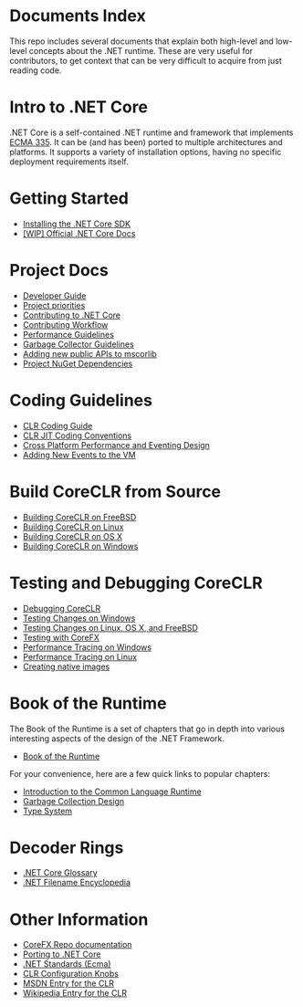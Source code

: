 Documents Index
===============

This repo includes several documents that explain both high-level and low-level concepts about the .NET runtime. These are very useful for contributors, to get context that can be very difficult to acquire from just reading code.

Intro to .NET Core
==================

.NET Core is a self-contained .NET runtime and framework that implements [ECMA 335](project-docs/dotnet-standards.md). It can be (and has been) ported to multiple architectures and platforms. It supports a variety of installation options, having no specific deployment requirements itself.

Getting Started
===============

- [Installing the .NET Core SDK](https://www.microsoft.com/net/core)
- [[WIP] Official .NET Core Docs](http://dotnet.github.io/docs/)

Project Docs
============

- [Developer Guide](project-docs/developer-guide.md)
- [Project priorities](project-docs/project-priorities.md)
- [Contributing to .NET Core](project-docs/contributing.md)
- [Contributing Workflow](project-docs/contributing-workflow.md)
- [Performance Guidelines](project-docs/performance-guidelines.md)
- [Garbage Collector Guidelines](project-docs/garbage-collector-guidelines.md)
- [Adding new public APIs to mscorlib](project-docs/adding_new_public_apis.md)
- [Project NuGet Dependencies](https://github.com/dotnet/corefx/blob/master/Documentation/project-docs/project-nuget-dependencies.md)

Coding Guidelines
=================

- [CLR Coding Guide](coding-guidelines/clr-code-guide.md)
- [CLR JIT Coding Conventions](coding-guidelines/clr-jit-coding-conventions.md)
- [Cross Platform Performance and Eventing Design](coding-guidelines/cross-platform-performance-and-eventing.md)
- [Adding New Events to the VM](coding-guidelines/EventLogging.md)

Build CoreCLR from Source
=========================

- [Building CoreCLR on FreeBSD](building/freebsd-instructions.md)
- [Building CoreCLR on Linux](building/linux-instructions.md)
- [Building CoreCLR on OS X](building/osx-instructions.md)
- [Building CoreCLR on Windows](building/windows-instructions.md)

Testing and Debugging CoreCLR
=============================

- [Debugging CoreCLR](building/debugging-instructions.md)
- [Testing Changes on Windows](building/windows-test-instructions.md)
- [Testing Changes on Linux, OS X, and FreeBSD](building/unix-test-instructions.md)
- [Testing with CoreFX](building/testing-with-corefx.md)
- [Performance Tracing on Windows](project-docs/windows-performance-tracing.md)
- [Performance Tracing on Linux](project-docs/linux-performance-tracing.md)
- [Creating native images](building/crossgen.md)

Book of the Runtime
===================

The Book of the Runtime is a set of chapters that go in depth into various 
interesting aspects of the design of the .NET Framework.  

- [Book of the Runtime](botr/README.md)

For your convenience, here are a few quick links to popular chapters:

- [Introduction to the Common Language Runtime](botr/intro-to-clr.md)
- [Garbage Collection Design](botr/garbage-collection.md)
- [Type System](botr/type-system.md)

Decoder Rings
=============

- [.NET Core Glossary](project-docs/glossary.md)
- [.NET Filename Encyclopedia](project-docs/dotnet-filenames.md)

Other Information
=================

- [CoreFX Repo documentation](https://github.com/dotnet/corefx/tree/master/Documentation)
- [Porting to .NET Core](https://github.com/dotnet/corefx/blob/master/Documentation/project-docs/support-dotnet-core-instructions.md)
- [.NET Standards (Ecma)](project-docs/dotnet-standards.md)
- [CLR Configuration Knobs](project-docs/clr-configuration-knobs.md)
- [MSDN Entry for the CLR](http://msdn.microsoft.com/library/8bs2ecf4.aspx)
- [Wikipedia Entry for the CLR](http://en.wikipedia.org/wiki/Common_Language_Runtime)
